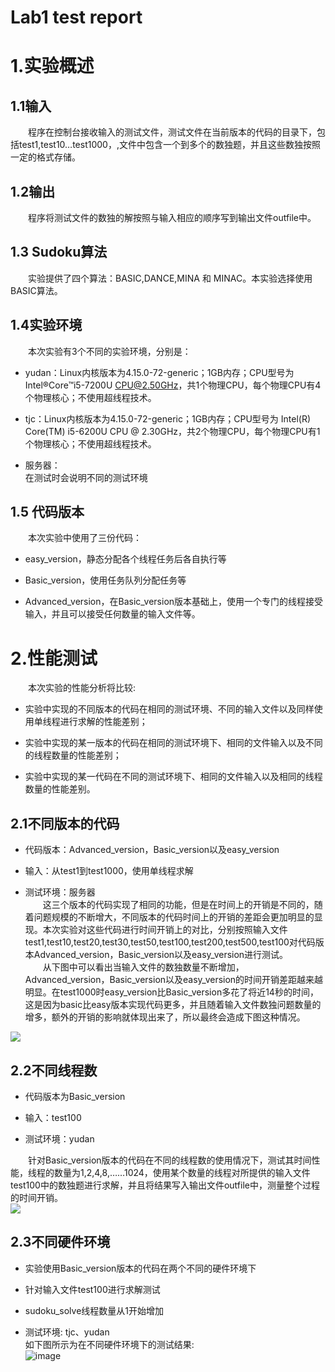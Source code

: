 Lab1 test report
=====
# 1.实验概述
## 1.1输入
&emsp;&emsp;程序在控制台接收输入的测试文件，测试文件在当前版本的代码的目录下，包括test1,test10…test1000，,文件中包含一个到多个的数独题，并且这些数独按照一定的格式存储。
## 1.2输出
&emsp;&emsp;程序将测试文件的数独的解按照与输入相应的顺序写到输出文件outfile中。
## 1.3 Sudoku算法
   &emsp;&emsp;实验提供了四个算法：BASIC,DANCE,MINA 和 MINAC。本实验选择使用BASIC算法。
## 1.4实验环境
   &emsp;&emsp;本次实验有3个不同的实验环境，分别是：<br>


- yudan：Linux内核版本为4.15.0-72-generic；1GB内存；CPU型号为Intel®Core™i5-7200U CPU@2.50GHz，共1个物理CPU，每个物理CPU有4个物理核心；不使用超线程技术。<br>

- tjc：Linux内核版本为4.15.0-72-generic；1GB内存；CPU型号为 Intel(R) Core(TM) i5-6200U CPU @ 2.30GHz，共2个物理CPU，每个物理CPU有1个物理核心；不使用超线程技术。<br>


- 服务器：<br>
在测试时会说明不同的测试环境<br>
## 1.5 代码版本
&emsp;&emsp;本次实验中使用了三份代码：<br>

- easy_version，静态分配各个线程任务后各自执行等<br>

- Basic_version，使用任务队列分配任务等<br>

- Advanced_version，在Basic_version版本基础上，使用一个专门的线程接受输入，并且可以接受任何数量的输入文件等。
# 2.性能测试
   &emsp;&emsp;本次实验的性能分析将比较:<br>

- 	实验中实现的不同版本的代码在相同的测试环境、不同的输入文件以及同样使用单线程进行求解的性能差别；<br>

- 	实验中实现的某一版本的代码在相同的测试环境下、相同的文件输入以及不同的线程数量的性能差别；<br>


- 实验中实现的某一代码在不同的测试环境下、相同的文件输入以及相同的线程数量的性能差别。
## 2.1不同版本的代码

- 代码版本：Advanced_version，Basic_version以及easy_version

- 输入：从test1到test1000，使用单线程求解<br>


- 测试环境：服务器<br>
  &emsp;&emsp;这三个版本的代码实现了相同的功能，但是在时间上的开销是不同的，随着问题规模的不断增大，不同版本的代码时间上的开销的差距会更加明显的显现。本次实验对这些代码进行时间开销上的对比，分别按照输入文件test1,test10,test20,test30,test50,test100,test200,test500,test100对代码版本Advanced_version，Basic_version以及easy_version进行测试。<br>
&emsp;&emsp;从下图中可以看出当输入文件的数独数量不断增加，Advanced_version，Basic_version以及easy_version的时间开销差距越来越明显。在test1000时easy_version比Basic_version多花了将近14秒的时间，这是因为basic比easy版本实现代码更多，并且随着输入文件数独问题数量的增多，额外的开销的影响就体现出来了，所以最终会造成下图这种情况。<br>

![](https://github.com/sunminyu/CloudComputingLabs/blob/master/Lab1/src/images/input.png)

## 2.2不同线程数


- 代码版本为Basic_version


- 输入：test100


- 测试环境：yudan<br>
    
 &emsp;&emsp;针对Basic_version版本的代码在不同的线程数的使用情况下，测试其时间性能，线程的数量为1,2,4,8,……1024，使用某个数量的线程对所提供的输入文件test100中的数独题进行求解，并且将结果写入输出文件outfile中，测量整个过程的时间开销。<br>
![](https://github.com/sunminyu/CloudComputingLabs/blob/master/Lab1/src/images/time.png)
 
## 2.3不同硬件环境
   

- 实验使用Basic_version版本的代码在两个不同的硬件环境下

- 针对输入文件test100进行求解测试

- sudoku_solve线程数量从1开始增加

- 测试环境: tjc、yudan<br>
 如下图所示为在不同硬件环境下的测试结果:<br>
![image](https://github.com/sunminyu/CloudComputingLabs/blob/master/Lab1/src/images/hardware.png)
